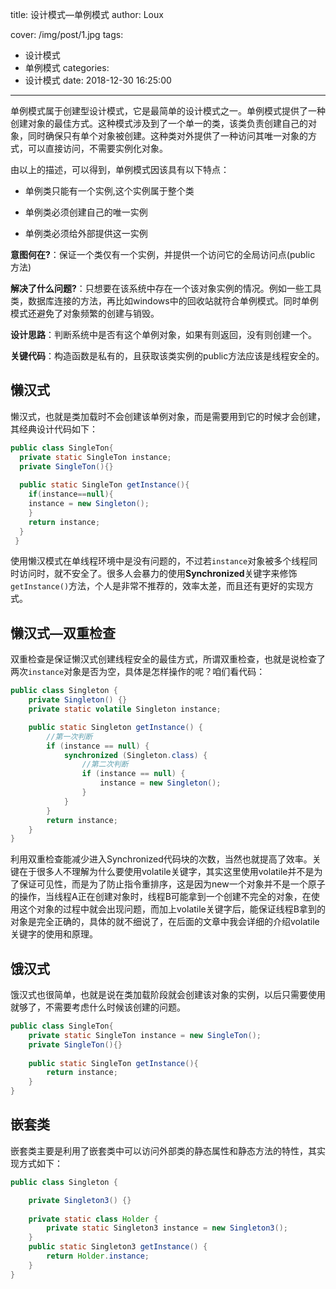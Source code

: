 title: 设计模式—单例模式
author: Loux

cover: /img/post/1.jpg
tags:

  - 设计模式
  - 单例模式
categories:
  - 设计模式
date: 2018-12-30 16:25:00
---

单例模式属于创建型设计模式，它是最简单的设计模式之一。单例模式提供了一种创建对象的最佳方式。这种模式涉及到了一个单一的类，该类负责创建自己的对象，同时确保只有单个对象被创建。这种类对外提供了一种访问其唯一对象的方式，可以直接访问，不需要实例化对象。

由以上的描述，可以得到，单例模式因该具有以下特点：

-   单例类只能有一个实例,这个实例属于整个类

-   单例类必须创建自己的唯一实例

-   单例类必须给外部提供这一实例

**意图何在?**：保证一个类仅有一个实例，并提供一个访问它的全局访问点(public 方法)

**解决了什么问题?**：只想要在该系统中存在一个该对象实例的情况。例如一些工具类，数据库连接的方法，再比如windows中的回收站就符合单例模式。同时单例模式还避免了对象频繁的创建与销毁。

**设计思路**：判断系统中是否有这个单例对象，如果有则返回，没有则创建一个。

**关键代码**：构造函数是私有的，且获取该类实例的public方法应该是线程安全的。

## 懒汉式

懒汉式，也就是类加载时不会创建该单例对象，而是需要用到它的时候才会创建，其经典设计代码如下：

```java
public class SingleTon{
  private static SingleTon instance; 
  private SingleTon(){}
    
  public static SingleTon getInstance(){ 
    if(instance==null){ 
    instance = new Singleton(); 
    } 
    return instance; 
  } 
 }
```
使用懒汉模式在单线程环境中是没有问题的，不过若`instance`对象被多个线程同时访问时，就不安全了。很多人会暴力的使用<b>Synchronized</b>关键字来修饰`getInstance()`方法，个人是非常不推荐的，效率太差，而且还有更好的实现方式。

## 懒汉式—双重检查

双重检查是保证懒汉式创建线程安全的最佳方式，所谓双重检查，也就是说检查了两次`instance`对象是否为空，具体是怎样操作的呢？咱们看代码：

```java
public class Singleton {
    private Singleton() {}
    private static volatile Singleton instance;

    public static Singleton getInstance() {
        //第一次判断
        if (instance == null) {
            synchronized (Singleton.class) {
                //第二次判断
                if (instance == null) {
                    instance = new Singleton();
                }
            }
        }
        return instance;
    }
}
```

利用双重检查能减少进入Synchronized代码块的次数，当然也就提高了效率。关键在于很多人不理解为什么要使用volatile关键字，其实这里使用volatile并不是为了保证可见性，而是为了防止指令重排序，这是因为new一个对象并不是一个原子的操作，当线程A正在创建对象时，线程B可能拿到一个创建不完全的对象，在使用这个对象的过程中就会出现问题，而加上volatile关键字后，能保证线程B拿到的对象是完全正确的，具体的就不细说了，在后面的文章中我会详细的介绍volatile关键字的使用和原理。

## 饿汉式

饿汉式也很简单，也就是说在类加载阶段就会创建该对象的实例，以后只需要使用就够了，不需要考虑什么时候该创建的问题。

```java
public class SingleTon{
    private static SingleTon instance = new SingleTon();
    private SingleTon(){}
    
    public static SingleTon getInstance(){
        return instance;
    }
}
```

## 嵌套类

嵌套类主要是利用了嵌套类中可以访问外部类的静态属性和静态方法的特性，其实现方式如下：

```java
public class Singleton {

    private Singleton3() {}
    
    private static class Holder {
        private static Singleton3 instance = new Singleton3();
    }
    public static Singleton3 getInstance() {
        return Holder.instance;
    }
}
```

